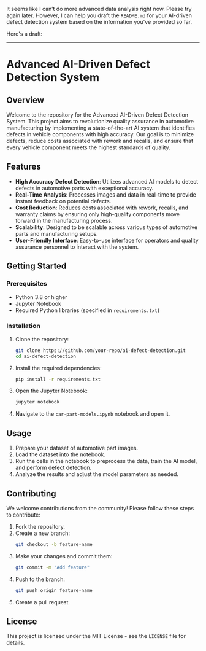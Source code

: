 It seems like I can’t do more advanced data analysis right now. Please try again later. However, I can help you draft the `README.md` for your AI-driven defect detection system based on the information you've provided so far.

Here's a draft:

---

# Advanced AI-Driven Defect Detection System

## Overview

Welcome to the repository for the Advanced AI-Driven Defect Detection System. This project aims to revolutionize quality assurance in automotive manufacturing by implementing a state-of-the-art AI system that identifies defects in vehicle components with high accuracy. Our goal is to minimize defects, reduce costs associated with rework and recalls, and ensure that every vehicle component meets the highest standards of quality.

## Features

- **High Accuracy Defect Detection**: Utilizes advanced AI models to detect defects in automotive parts with exceptional accuracy.
- **Real-Time Analysis**: Processes images and data in real-time to provide instant feedback on potential defects.
- **Cost Reduction**: Reduces costs associated with rework, recalls, and warranty claims by ensuring only high-quality components move forward in the manufacturing process.
- **Scalability**: Designed to be scalable across various types of automotive parts and manufacturing setups.
- **User-Friendly Interface**: Easy-to-use interface for operators and quality assurance personnel to interact with the system.

## Getting Started

### Prerequisites

- Python 3.8 or higher
- Jupyter Notebook
- Required Python libraries (specified in `requirements.txt`)

### Installation

1. Clone the repository:
    ```bash
    git clone https://github.com/your-repo/ai-defect-detection.git
    cd ai-defect-detection
    ```

2. Install the required dependencies:
    ```bash
    pip install -r requirements.txt
    ```

3. Open the Jupyter Notebook:
    ```bash
    jupyter notebook
    ```

4. Navigate to the `car-part-models.ipynb` notebook and open it.

## Usage

1. Prepare your dataset of automotive part images.
2. Load the dataset into the notebook.
3. Run the cells in the notebook to preprocess the data, train the AI model, and perform defect detection.
4. Analyze the results and adjust the model parameters as needed.

## Contributing

We welcome contributions from the community! Please follow these steps to contribute:

1. Fork the repository.
2. Create a new branch:
    ```bash
    git checkout -b feature-name
    ```
3. Make your changes and commit them:
    ```bash
    git commit -m "Add feature"
    ```
4. Push to the branch:
    ```bash
    git push origin feature-name
    ```
5. Create a pull request.

## License

This project is licensed under the MIT License - see the `LICENSE` file for details.
